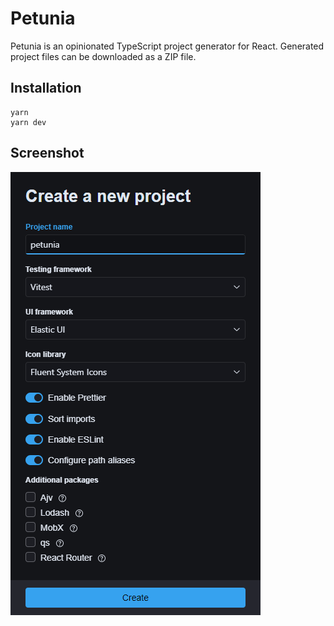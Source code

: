 # Petunia

Petunia is an opinionated TypeScript project generator for React. Generated project files can be downloaded as a ZIP file.

## Installation

```
yarn
yarn dev
```

## Screenshot

![Create a new project](docs/create-new-project.png)
